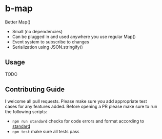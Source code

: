 # b-map
Better Map()

* Small (no dependencies)
* Can be plugged in and used anywhere you use regular Map()
* Event system to subscribe to changes
* Serialization using JSON.stringify()

## Usage

TODO

## Contributing Guide

I welcome all pull requests. Please make sure you add appropriate test cases for any features
added. Before opening a PR please make sure to run the following scripts:

- `npm run standard` checks for code errors and format according to [standard](https://github.com/standard/standard)
- `npm test` make sure all tests pass
